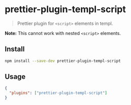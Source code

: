 # prettier-plugin-templ-script

> Prettier plugin for `<script>` elements in templ.

**Note:** This cannot work with nested `<script>` elements.

## Install

```sh
npm install --save-dev prettier-plugin-templ-script
```

## Usage

```json
{
  "plugins": ["prettier-plugin-templ-script"]
}
```
